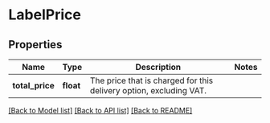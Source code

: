 # LabelPrice

## Properties
Name | Type | Description | Notes
------------ | ------------- | ------------- | -------------
**total_price** | **float** | The price that is charged for this delivery option, excluding VAT. | 

[[Back to Model list]](../../README.md#documentation-for-models) [[Back to API list]](../../README.md#documentation-for-api-endpoints) [[Back to README]](../../README.md)

